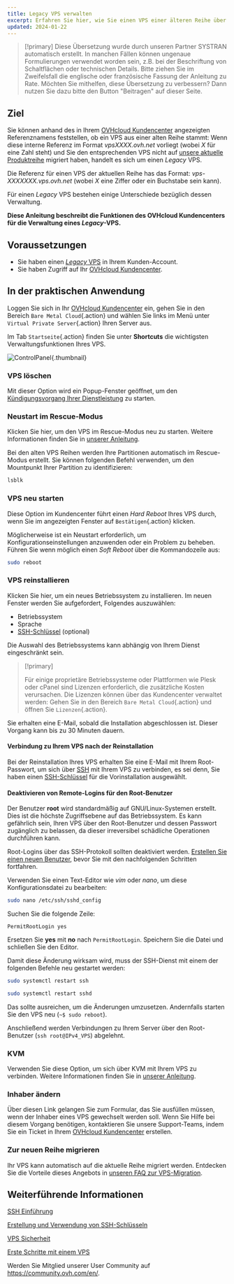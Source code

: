 ```yaml
---
title: Legacy VPS verwalten
excerpt: Erfahren Sie hier, wie Sie einen VPS einer älteren Reihe über Ihr OVHcloud Kundencenter verwalten
updated: 2024-01-22
---
```


> [!primary]
> Diese Übersetzung wurde durch unseren Partner SYSTRAN automatisch erstellt. In manchen Fällen können ungenaue Formulierungen verwendet worden sein, z.B. bei der Beschriftung von Schaltflächen oder technischen Details. Bitte ziehen Sie im Zweifelsfall die englische oder französische Fassung der Anleitung zu Rate. Möchten Sie mithelfen, diese Übersetzung zu verbessern? Dann nutzen Sie dazu bitte den Button "Beitragen" auf dieser Seite.
>

## Ziel

Sie können anhand des in Ihrem [OVHcloud Kundencenter](https://www.ovh.com/auth/?action=gotomanager&from=https://www.ovh.de/&ovhSubsidiary=de) angezeigten Referenznamens feststellen, ob ein VPS aus einer alten Reihe stammt: Wenn diese interne Referenz im Format *vpsXXXX.ovh.net* vorliegt (wobei *X* für eine Zahl steht) und Sie den entsprechenden VPS nicht auf [unsere aktuelle Produktreihe](https://www.ovhcloud.com/de/vps/) migriert haben, handelt es sich um einen *Legacy* VPS. 

Die Referenz für einen VPS der aktuellen Reihe has das Format: *vps-XXXXXXX.vps.ovh.net* (wobei *X* eine Ziffer oder ein Buchstabe sein kann).

Für einen *Legacy* VPS bestehen einige Unterschiede bezüglich dessen Verwaltung.

**Diese Anleitung beschreibt die Funktionen des OVHcloud Kundencenters für die Verwaltung eines *Legacy*-VPS.**

## Voraussetzungen

- Sie haben einen [*Legacy* VPS](https://www.ovhcloud.com/de/vps/) in Ihrem Kunden-Account.
- Sie haben Zugriff auf Ihr [OVHcloud Kundencenter](https://www.ovh.com/auth/?action=gotomanager&from=https://www.ovh.de/&ovhSubsidiary=de).

## In der praktischen Anwendung

Loggen Sie sich in Ihr [OVHcloud Kundencenter](https://www.ovh.com/auth/?action=gotomanager&from=https://www.ovh.de/&ovhSubsidiary=de
) ein, gehen Sie in den Bereich `Bare Metal Cloud`{.action} und wählen Sie links im Menü unter `Virtual Private Server`{.action} Ihren Server aus.

Im Tab `Startseite`{.action} finden Sie unter **Shortcuts** die wichtigsten Verwaltungsfunktionen Ihres VPS.

![ControlPanel](images/legacy_vps_1.png){.thumbnail}

### VPS löschen

Mit dieser Option wird ein Popup-Fenster geöffnet, um den [Kündigungsvorgang Ihrer Dienstleistung](/pages/account_and_service_management/managing_billing_payments_and_services/how_to_cancel_services) zu starten.

### Neustart im Rescue-Modus

Klicken Sie hier, um den VPS im Rescue-Modus neu zu starten. Weitere Informationen finden Sie in [unserer Anleitung](/pages/bare_metal_cloud/virtual_private_servers/rescue).

Bei den alten VPS Reihen werden Ihre Partitionen automatisch im Rescue-Modus erstellt. Sie können folgenden Befehl verwenden, um den Mountpunkt Ihrer Partition zu identifizieren:

```bash
lsblk
```

### VPS neu starten

Diese Option im Kundencenter führt einen *Hard Reboot* Ihres VPS durch, wenn Sie im angezeigten Fenster auf `Bestätigen`{.action} klicken.

Möglicherweise ist ein Neustart erforderlich, um Konfigurationseinstellungen anzuwenden oder ein Problem zu beheben. Führen Sie wenn möglich einen *Soft Reboot* über die Kommandozeile aus:

```bash
sudo reboot
```

### VPS reinstallieren

Klicken Sie hier, um ein neues Betriebssystem zu installieren. Im neuen Fenster werden Sie aufgefordert, Folgendes auszuwählen:

- Betriebssystem
- Sprache
- [SSH-Schlüssel](/pages/bare_metal_cloud/dedicated_servers/creating-ssh-keys-dedicated) (optional)

Die Auswahl des Betriebssystems kann abhängig von Ihrem Dienst eingeschränkt sein.

> [!primary]
>
> Für einige proprietäre Betriebssysteme oder Plattformen wie Plesk oder cPanel sind Lizenzen erforderlich, die zusätzliche Kosten verursachen. Die Lizenzen können über das Kundencenter verwaltet werden: Gehen Sie in den Bereich `Bare Metal Cloud`{.action} und öffnen Sie `Lizenzen`{.action}.

Sie erhalten eine E-Mail, sobald die Installation abgeschlossen ist. Dieser Vorgang kann bis zu 30 Minuten dauern.

#### Verbindung zu Ihrem VPS nach der Reinstallation

Bei der Reinstallation Ihres VPS erhalten Sie eine E-Mail mit Ihrem Root-Passwort, um sich über [SSH](/pages/bare_metal_cloud/dedicated_servers/ssh_introduction) mit Ihrem VPS zu verbinden, es sei denn, Sie haben einen [SSH-Schlüssel](/pages/bare_metal_cloud/dedicated_servers/creating-ssh-keys-dedicated) für die Vorinstallation ausgewählt.

#### Deaktivieren von Remote-Logins für den Root-Benutzer

Der Benutzer **root** wird standardmäßig auf GNU/Linux-Systemen erstellt. Dies ist die höchste Zugriffsebene auf das Betriebssystem. Es kann gefährlich sein, Ihren VPS über den Root-Benutzer und dessen Passwort zugänglich zu belassen, da dieser irreversibel schädliche Operationen durchführen kann.

Root-Logins über das SSH-Protokoll sollten deaktiviert werden. [Erstellen Sie einen neuen Benutzer](/pages/bare_metal_cloud/virtual_private_servers/secure_your_vps#createuser), bevor Sie mit den nachfolgenden Schritten fortfahren.

Verwenden Sie einen Text-Editor wie *vim* oder *nano*, um diese Konfigurationsdatei zu bearbeiten:

```bash
sudo nano /etc/ssh/sshd_config
```

Suchen Sie die folgende Zeile:

```console
PermitRootLogin yes 
```

Ersetzen Sie **yes** mit **no** nach `PermitRootLogin`. Speichern Sie die Datei und schließen Sie den Editor.

Damit diese Änderung wirksam wird, muss der SSH-Dienst mit einem der folgenden Befehle neu gestartet werden:

```bash
sudo systemctl restart ssh
```

```bash
sudo systemctl restart sshd
```

Das sollte ausreichen, um die Änderungen umzusetzen. Andernfalls starten Sie den VPS neu (`~$ sudo reboot`).

Anschließend werden Verbindungen zu Ihrem Server über den Root-Benutzer (`ssh root@IPv4_VPS`) abgelehnt.

### KVM

Verwenden Sie diese Option, um sich über KVM mit Ihrem VPS zu verbinden. Weitere Informationen finden Sie in [unserer Anleitung](/pages/bare_metal_cloud/virtual_private_servers/using_kvm_for_vps).

### Inhaber ändern

Über diesen Link gelangen Sie zum Formular, das Sie ausfüllen müssen, wenn der Inhaber eines VPS gewechselt werden soll. Wenn Sie Hilfe bei diesem Vorgang benötigen, kontaktieren Sie unsere Support-Teams, indem Sie ein Ticket in Ihrem [OVHcloud Kundencenter](https://www.ovh.com/auth/?action=gotomanager&from=https://www.ovh.de/&ovhSubsidiary=de) erstellen.

### Zur neuen Reihe migrieren

Ihr VPS kann automatisch auf die aktuelle Reihe migriert werden. Entdecken Sie die Vorteile dieses Angebots in [unseren FAQ zur VPS-Migration](https://www.ovhcloud.com/de/vps/vps-offer-migration/).

## Weiterführende Informationen

[SSH Einführung](/pages/bare_metal_cloud/dedicated_servers/ssh_introduction)

[Erstellung und Verwendung von SSH-Schlüsseln](/pages/bare_metal_cloud/dedicated_servers/creating-ssh-keys-dedicated)

[VPS Sicherheit](/pages/bare_metal_cloud/virtual_private_servers/secure_your_vps)

[Erste Schritte mit einem VPS](/pages/bare_metal_cloud/virtual_private_servers/starting_with_a_vps)

Werden Sie Mitglied unserer User Community auf <https://community.ovh.com/en/>.